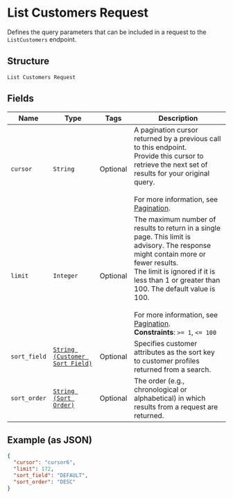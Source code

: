 
# List Customers Request

Defines the query parameters that can be included in a request to the
`ListCustomers` endpoint.

## Structure

`List Customers Request`

## Fields

| Name | Type | Tags | Description |
|  --- | --- | --- | --- |
| `cursor` | `String` | Optional | A pagination cursor returned by a previous call to this endpoint.<br>Provide this cursor to retrieve the next set of results for your original query.<br><br>For more information, see [Pagination](https://developer.squareup.com/docs/working-with-apis/pagination). |
| `limit` | `Integer` | Optional | The maximum number of results to return in a single page. This limit is advisory. The response might contain more or fewer results.<br>The limit is ignored if it is less than 1 or greater than 100. The default value is 100.<br><br>For more information, see [Pagination](https://developer.squareup.com/docs/working-with-apis/pagination).<br>**Constraints**: `>= 1`, `<= 100` |
| `sort_field` | [`String (Customer Sort Field)`](/doc/models/customer-sort-field.md) | Optional | Specifies customer attributes as the sort key to customer profiles returned from a search. |
| `sort_order` | [`String (Sort Order)`](/doc/models/sort-order.md) | Optional | The order (e.g., chronological or alphabetical) in which results from a request are returned. |

## Example (as JSON)

```json
{
  "cursor": "cursor6",
  "limit": 172,
  "sort_field": "DEFAULT",
  "sort_order": "DESC"
}
```

